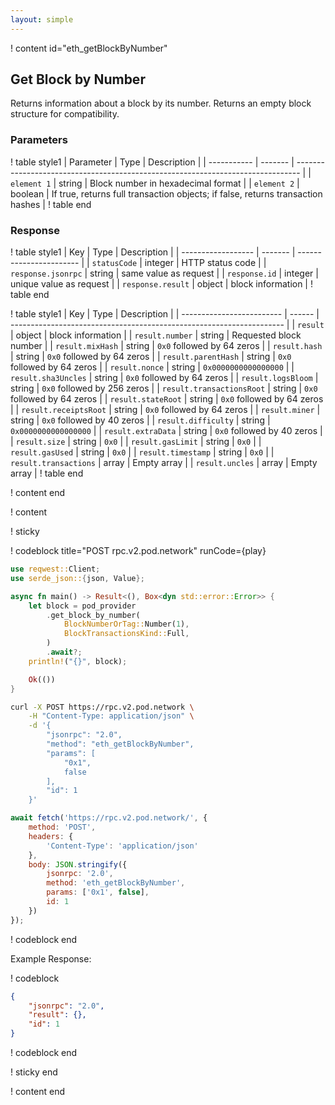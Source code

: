 ```yaml
---
layout: simple
---
```


<script>
    async function play() {
        return await fetch('https://rpc.v2.pod.network/', {
            method: 'POST',
            headers: {
                'Content-Type': 'application/json'
            },
            body: JSON.stringify({
                jsonrpc: '2.0',
                method: 'eth_getBlockByNumber',
                params: ['0x1', false],
                id: 1
            })
        });
    }
</script>

! content id="eth_getBlockByNumber"

## Get Block by Number

Returns information about a block by its number. Returns an empty block structure for compatibility.

### Parameters

! table style1
| Parameter   | Type    | Description                                                                     |
| ----------- | ------- | ------------------------------------------------------------------------------- |
| `element 1` | string  | Block number in hexadecimal format                                              |
| `element 2` | boolean | If true, returns full transaction objects; if false, returns transaction hashes |
! table end

### Response

! table style1
| Key                | Type    | Description             |
| ------------------ | ------- | ----------------------- |
| `statusCode`       | integer | HTTP status code        |
| `response.jsonrpc` | string  | same value as request   |
| `response.id`      | integer | unique value as request |
| `response.result`  | object  | block information       |
! table end

! table style1
| Key                       | Type   | Description                                                          |
| ------------------------- | ------ | -------------------------------------------------------------------- |
| `result`                  | object | block information                                                    |
| `result.number`           | string | Requested block number                                               |
| `result.mixHash`          | string | `0x0` followed by 64 zeros                                           |
| `result.hash`             | string | `0x0` followed by 64 zeros                                           |
| `result.parentHash`       | string | `0x0` followed by 64 zeros                                           |
| `result.nonce`            | string | `0x0000000000000000`                                                 |
| `result.sha3Uncles`       | string | `0x0` followed by 64 zeros                                           |
| `result.logsBloom`        | string | `0x0` followed by 256 zeros                                          |
| `result.transactionsRoot` | string | `0x0` followed by 64 zeros                                           |
| `result.stateRoot`        | string | `0x0` followed by 64 zeros                                           |
| `result.receiptsRoot`     | string | `0x0` followed by 64 zeros                                           |
| `result.miner`            | string | `0x0` followed by 40 zeros                                           |
| `result.difficulty`       | string | `0x0000000000000000`                                                 |
| `result.extraData`        | string | `0x0` followed by 40 zeros                                           |
| `result.size`             | string | `0x0`                                                                |
| `result.gasLimit`         | string | `0x0`                                                                |
| `result.gasUsed`          | string | `0x0`                                                                |
| `result.timestamp`        | string | `0x0`                                                                |
| `result.transactions`     | array  | Empty array                                                          |
| `result.uncles`           | array  | Empty array                                                          |
! table end

! content end

! content

! sticky

! codeblock title="POST rpc.v2.pod.network" runCode={play}

```rust alias="rust"
use reqwest::Client;
use serde_json::{json, Value};

async fn main() -> Result<(), Box<dyn std::error::Error>> {
    let block = pod_provider
        .get_block_by_number(
            BlockNumberOrTag::Number(1),
            BlockTransactionsKind::Full,
        )
        .await?;
    println!("{}", block);

    Ok(())
}
```

```bash alias="curl"
curl -X POST https://rpc.v2.pod.network \
    -H "Content-Type: application/json" \
    -d '{
        "jsonrpc": "2.0",
        "method": "eth_getBlockByNumber",
        "params": [
            "0x1",
            false
        ],
        "id": 1
    }'
```

```js alias="javascript"
await fetch('https://rpc.v2.pod.network/', {
	method: 'POST',
	headers: {
		'Content-Type': 'application/json'
	},
	body: JSON.stringify({
		jsonrpc: '2.0',
		method: 'eth_getBlockByNumber',
		params: ['0x1', false],
		id: 1
	})
});
```

! codeblock end

Example Response:

! codeblock

```json
{
	"jsonrpc": "2.0",
	"result": {},
	"id": 1
}
```

! codeblock end

! sticky end

! content end
